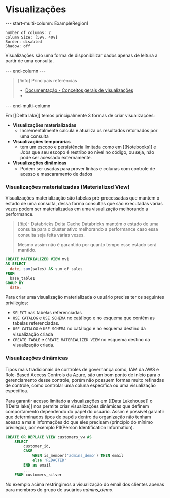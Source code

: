 # Visualizações

--- start-multi-column: ExampleRegion1  
```column-settings  
number of columns: 2
Column Size: [59%, 40%]
Border: disabled
Shadow: off
```

Visualizações são uma forma de disponibilizar dados apenas de leitura a partir de uma consulta.

--- end-column ---

> [!info] Principais referências
> - [Documentação - Conceitos gerais de visualizações](https://docs.databricks.com/en/views/index.html)
>- 

--- end-multi-column

Em [[Delta lake]] temos principalmente 3 formas de criar visualizações:

- **Visualizações materializadas**
	- Incrementalmente calcula e atualiza os resultados retornados por uma consulta
- **Visualizações temporárias**
	- tem um escopo e persistência limitada como em [[Notebooks]] e Jobs que seu escopo é restribo ao nível no código, ou seja, não pode ser acessado externamente.
- **Visualizações dinâmicas**
	- Podem ser usadas para prover linhas e colunas com controle de acesso e mascaramento de dados

### Visualizações materializadas (Materialized View)

Visualizações materialização são tabelas pré-processadas que mantem o estado de uma consulta, dessa forma consultas que são executadas várias vezes podem ser materializadas em uma visualização melhorando a performance.

> [!tip]- Databricks Delta Cache
> Databricks mantém o estado de uma consulta para o cluster ativo melhorando a performance caso essa consulta seja feita várias vezes.
> 
> Mesmo assim não é garantido por quanto tempo esse estado será mantido.

```sql
CREATE MATERIALIZED VIEW mv1
AS SELECT
  date, sum(sales) AS sum_of_sales
FROM
  base_table1
GROUP BY
  date;
```

Para criar uma visualização materializada o usuário precisa ter os seguintes privilégios:

- `SELECT` nas tabelas referenciadas
- `USE CATALOG` e `USE SCHEMA` no catálogo e no esquema que contém as tabelas referenciadas.
- `USE CATALOG` e `USE SCHEMA` no catálogo e no esquema destino da visualização criada
- `CREATE TABLE` e `CREATE MATERIALIZED VIEW` no esquema destino da visualização criada.


### Visualizações dinâmicas

Tipos mais tradicionais de controles de governança como, IAM da AWS e Role-Based Access Controls da Azure, são um bom ponto de início para o gerenciamento desse controle, porém não possuem formas muito refinadas de controle, como controlar uma coluna específica ou uma visualização específica.

Para garantir acesso limitado a visualizações em [[Data Lakehouse]] o [[Delta lake]] nos permite criar visualizações dinâmicas que definem comportamento dependendo do papel do usuário. Assim é possível garantir que determinados tipos de papéis dentro da organização não tenham acesso a mais informações do que eles precisam (princípio do mínimo privilégio), por exemplo PII(Person Identification Information).

```sql
CREATE OR REPLACE VIEW customers_vw AS
	SELECT 
		customer_id,
		CASE
			WHEN is_member('admins_demo') THEN email
			else 'REDACTED'
		END as email
		...
	FROM customers_silver
```

No exemplo acima restringimos a visualização do email dos clientes apenas para membros do grupo de usuários *admins_demo*.
